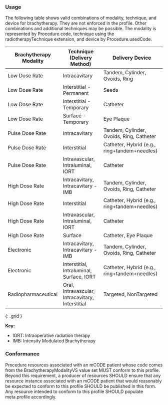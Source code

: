 ### Usage

The following table shows valid combinations of modality, technique, and device for brachytherapy. They are not enforced in the profile. Other combinations and additional techniques may be possible. The modality is represented by Procedure.code, technique using the radiotherapyTechnique extension, and device by Procedure.usedCode.

| **Brachytherapy Modality**    | **Technique (Delivery Method)**                  | **Delivery Device**                          |
| ----------------------------- | ------------------------------------------------ | -------------------------------------------- |
| Low Dose Rate                 | Intracavitary                                    | Tandem, Cylinder, Ovoids, Ring               |
| Low Dose Rate                 | Interstitial - Permanent                         | Seeds                                        |
| Low Dose Rate                 | Interstitial - Temporary                         | Catheter                                     |
| Low Dose Rate                 | Surface - Temporary                              | Eye Plaque                                   |
| Pulse Dose Rate               | Intracavitary                                    | Tandem, Cylinder, Ovoids, Ring,  Catheter    |
| Pulse Dose Rate               | Interstitial                                     | Catheter, Hybrid (e.g., ring+tandem+needles) |
| Pulse Dose Rate               | Intravascular, Intraluminal, IORT                | Catheter                                     |
| High Dose Rate                | Intracavitary, Intracavitary - IMB               | Tandem, Cylinder, Ovoids, Ring,  Catheter    |
| High Dose Rate                | Interstitial                                     | Catheter, Hybrid (e.g., ring+tandem+needles) |
| High Dose Rate                | Intravascular, Intraluminal, IORT                | Catheter                                     |
| High Dose Rate                | Surface                                          | Catheter, Eye Plaque                         |
| Electronic                    | Intracavitary, Intracavitary - IMB               | Tandem, Cylinder, Ovoids, Ring,  Catheter    |
| Electronic                    | Interstitial, Intraluminal, Surface, IORT        | Catheter, Hybrid (e.g., ring+tandem+needles) |
| Radiopharmaceutical           | Oral, Intravascular, Intracavitary, Interstitial | Targeted, NonTargeted                        |
{: .grid }

**Key:**

* IORT: Intraoperative radiation therapy
* IMB: Intensity Modulated Brachytherapy

### Conformance

Procedure resources associated with an mCODE patient whose code comes from the BrachytherapyModalityVS value set MUST conform to this profile. Beyond this requirement, a producer of resources SHOULD ensure that any resource instance associated with an mCODE patient that would reasonably be expected to conform to this profile SHOULD be published in this form. Any resource intended to conform to this profile SHOULD populate meta.profile accordingly.
